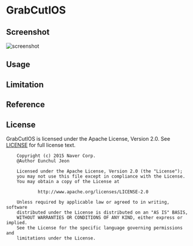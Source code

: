 # GrabCutIOS

## Screenshot
![screenshot](http://jsharpsite.zz.mu/docs/screenshot.png)

## Usage

## Limitation

## Reference

## License
GrabCutIOS is licensed under the Apache License, Version 2.0.
See [LICENSE](LICENSE.txt) for full license text.

        Copyright (c) 2015 Naver Corp.
        @Author Eunchul Jeon

        Licensed under the Apache License, Version 2.0 (the "License");
        you may not use this file except in compliance with the License.
        You may obtain a copy of the License at

                http://www.apache.org/licenses/LICENSE-2.0

        Unless required by applicable law or agreed to in writing, software
        distributed under the License is distributed on an "AS IS" BASIS,
        WITHOUT WARRANTIES OR CONDITIONS OF ANY KIND, either express or implied.
        See the License for the specific language governing permissions and
        limitations under the License.
